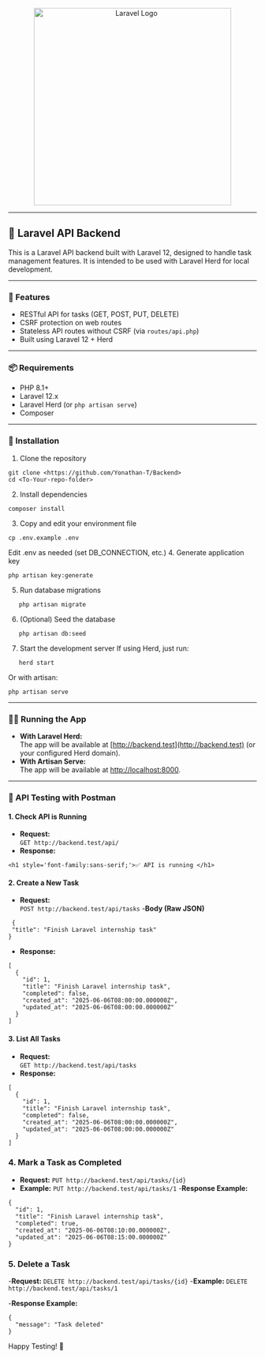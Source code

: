 <p align="center"><a href="https://laravel.com" target="_blank"><img src="https://raw.githubusercontent.com/laravel/art/master/logo-lockup/5%20SVG/2%20CMYK/1%20Full%20Color/laravel-logolockup-cmyk-red.svg" width="400" alt="Laravel Logo"></a></p>

---

## 📘 Laravel API Backend

This is a Laravel API backend built with Laravel 12, designed to handle task management features. It is intended to be used with Laravel Herd for local development.

---

### 🚀 Features

-   RESTful API for tasks (GET, POST, PUT, DELETE)
-   CSRF protection on web routes
-   Stateless API routes without CSRF (via `routes/api.php`)
-   Built using Laravel 12 + Herd

---

### 📦 Requirements

-   PHP 8.1+
-   Laravel 12.x
-   Laravel Herd (or `php artisan serve`)
-   Composer

---

### 🔧 Installation

1. Clone the repository

```
git clone <https://github.com/Yonathan-T/Backend>
cd <To-Your-repo-folder>
```

2. Install dependencies

```
composer install
```

3. Copy and edit your environment file

```
cp .env.example .env
```

Edit .env as needed (set DB_CONNECTION, etc.) 4. Generate application key

```
php artisan key:generate
```

5. Run database migrations

```
   php artisan migrate
```

6. (Optional) Seed the database

```
   php artisan db:seed
```

7. Start the development server
   If using Herd, just run:

```
   herd start
```

Or with artisan:

```
php artisan serve
```

---

### 🏃‍♂️ Running the App

-   **With Laravel Herd:**  
    The app will be available at [http://backend.test](http://backend.test) (or your configured Herd domain).
-   **With Artisan Serve:**  
    The app will be available at [http://localhost:8000](http://localhost:8000).

---

### 🧪 API Testing with Postman

#### 1. **Check API is Running**

-   **Request:**  
    `GET http://backend.test/api/`
-   **Response:**

```
<h1 style='font-family:sans-serif;'>✅ API is running </h1>
```

#### 2. **Create a New Task**

-   **Request:**  
    `POST http://backend.test/api/tasks` -**Body (Raw JSON)**

```
 {
 "title": "Finish Laravel internship task"
}
```

-   **Response:**

```
[
  {
    "id": 1,
    "title": "Finish Laravel internship task",
    "completed": false,
    "created_at": "2025-06-06T08:00:00.000000Z",
    "updated_at": "2025-06-06T08:00:00.000000Z"
  }
]

```

#### 3. **List All Tasks**

-   **Request:**  
    `GET http://backend.test/api/tasks`
-   **Response:**

```
[
  {
    "id": 1,
    "title": "Finish Laravel internship task",
    "completed": false,
    "created_at": "2025-06-06T08:00:00.000000Z",
    "updated_at": "2025-06-06T08:00:00.000000Z"
  }
]

```

### 4. **Mark a Task as Completed**

-   **Request:**
    `PUT http://backend.test/api/tasks/{id}`
-   **Example:**
    `PUT http://backend.test/api/tasks/1` -**Response Example:**

```
{
  "id": 1,
  "title": "Finish Laravel internship task",
  "completed": true,
  "created_at": "2025-06-06T08:10:00.000000Z",
  "updated_at": "2025-06-06T08:15:00.000000Z"
}

```

### 5. **Delete a Task**

-**Request:**
`DELETE http://backend.test/api/tasks/{id}` -**Example:**
`DELETE http://backend.test/api/tasks/1`

-**Response Example:**

```
{
  "message": "Task deleted"
}
```

Happy Testing! 🚀
